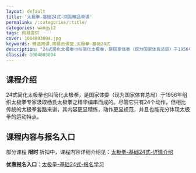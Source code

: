 ```yaml
---
layout: default
title: '太极拳-基础24式-网易精品单课'
permalink: /:categories/:title/
categories: wangyi2
tags: 网易提供
cover: 1004803004.jpg
keywords: 精选网课,网易云课堂,太极拳-基础24式
description: "24式简化太极拳也叫简化太极拳，是国家体委（现为国家体育总局）于1956年组织太极拳专家汲取杨氏太极拳之精华编串而成的。尽管它只有24个动作，但相比传统的太极拳套路来讲，其内容更显精练，动作"
classid: 1004803004
---
```


## 课程介绍

24式简化太极拳也叫简化太极拳，是国家体委（现为国家体育总局）于1956年组织太极拳专家汲取杨氏太极拳之精华编串而成的。尽管它只有24个动作，但相比传统的太极拳套路来讲，其内容更显精练，动作更显规范，并且也能充分体现太极拳的运动特点。

## 课程内容与报名入口

部分课程 **限时** 折扣中，课程内容详细介绍见：[太极拳-基础24式-详情介绍](https://study.163.com/course/introduction/1004803004.htm?share=1&shareId=1025206652&utm_campaign=share&utm_medium=iphoneShare&utm_source=&utm_u=1025206652)

**优惠报名入口**：[太极拳-基础24式-报名学习](https://study.163.com/course/introduction/1004803004.htm?share=1&shareId=1025206652&utm_campaign=share&utm_medium=iphoneShare&utm_source=&utm_u=1025206652)

